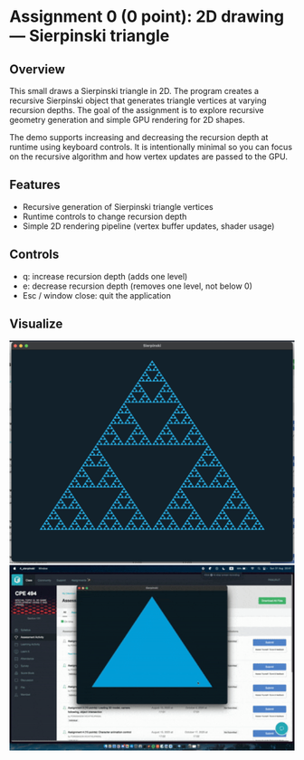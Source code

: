 # Assignment 0 (0 point): 2D drawing — Sierpinski triangle

## Overview

This small draws a Sierpinski triangle in 2D. The program creates a recursive Sierpinski object that generates triangle vertices at varying recursion depths. The goal of the assignment is to explore recursive geometry generation and simple GPU rendering for 2D shapes.

The demo supports increasing and decreasing the recursion depth at runtime using keyboard controls. It is intentionally minimal so you can focus on the recursive algorithm and how vertex updates are passed to the GPU.

## Features

- Recursive generation of Sierpinski triangle vertices
- Runtime controls to change recursion depth
- Simple 2D rendering pipeline (vertex buffer updates, shader usage)

## Controls

- q: increase recursion depth (adds one level)
- e: decrease recursion depth (removes one level, not below 0)
- Esc / window close: quit the application

## Visualize

<img src="/.github/images/assignment_0_image.png" alt="Sierpinski image" width="900" />

<img src="/.github/images/assignment_0_gif.gif" alt="Sierpinski gif" width="900" />
